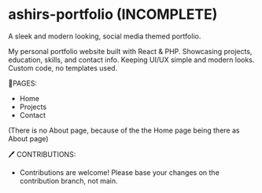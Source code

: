 # ashirs-portfolio (INCOMPLETE)
A sleek and modern looking, social media themed portfolio.

My personal portfolio website built with React &amp; PHP. Showcasing projects, education, skills, and contact info. Keeping UI/UX simple and modern looks. Custom code, no templates used.

📃PAGES:
- Home
- Projects
- Contact

(There is no About page, because of the the Home page being there as About page)


🖊 CONTRIBUTIONS:
- Contributions are welcome! Please base your changes on the contribution branch, not main.
